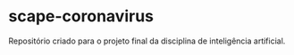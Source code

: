 # scape-coronavirus
Repositório criado para o projeto final da disciplina de inteligência artificial.
